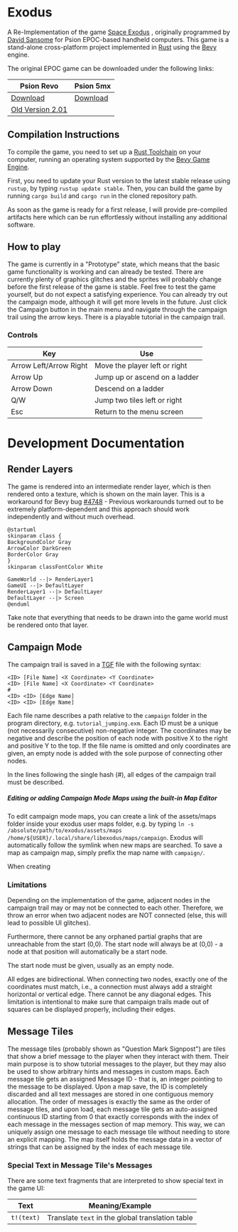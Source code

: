 # Exodus

A Re-Implementation of the
game [Space Exodus](https://web.archive.org/web/20010609173820/http://www.davidsansome.co.uk/pages/psion/exodus/index.htm)
, originally programmed by [David Sansome](http://www.davidsansome.com/) for Psion EPOC-based handheld computers.
This game is a stand-alone cross-platform project implemented in [Rust](https://www.rust-lang.org/) using
the [Bevy](https://bevyengine.org/) engine.

The original EPOC game can be downloaded under the following links:

| Psion Revo                                                                     | Psion 5mx                                                         |
|--------------------------------------------------------------------------------|-------------------------------------------------------------------|
| [Download](https://archive.org/details/tucows_55899_Space_Exodus_Revo_version) | [Download](https://archive.org/details/tucows_45515_Space_Exodus) |
| [Old Version 2.01](http://www.psion-user-club.at/d_game3.html)                 |                                                                   |

## Compilation Instructions

To compile the game, you need to set up a [Rust Toolchain](https://www.rust-lang.org/learn/get-started) on your
computer, running an operating system supported by
the [Bevy Game Engine](https://bevy-cheatbook.github.io/platforms.html).

First, you need to update your Rust version to the latest stable release using `rustup`, by
typing `rustup update stable`.
Then, you can build the game by running `cargo build` and `cargo run` in the cloned repository path.

As soon as the game is ready for a first release, I will provide pre-compiled artifacts here which can be run
effortlessly without installing any additional software.

## How to play

The game is currently in a "Prototype" state, which means that the basic game functionality is working and can already
be tested.
There are currently plenty of graphics glitches and the sprites will probably change before the first release of the
game is stable.
Feel free to test the game yourself, but do not expect a satisfying experience.
You can already try out the campaign mode, although it will get more levels in the future.
Just click the Campaign button in the main menu and navigate through the campaign trail using the arrow keys.
There is a playable tutorial in the campaign trail.

### Controls

| Key                    | Use                           |
|------------------------|-------------------------------|
| Arrow Left/Arrow Right | Move the player left or right |
| Arrow Up               | Jump up or ascend on a ladder |
| Arrow Down             | Descend on a ladder           |
| Q/W                    | Jump two tiles left or right  |
| Esc                    | Return to the menu screen     |

# Development Documentation

## Render Layers

The game is rendered into an intermediate render layer, which is then rendered onto a texture, which is shown on the
main layer.
This is a workaround for Bevy bug [#4748](https://github.com/bevyengine/bevy/issues/4748) - Previous workarounds turned
out to be extremely platform-dependent and this approach should work independently and without much overhead.

```plantuml 
@startuml
skinparam class {
BackgroundColor Gray
ArrowColor DarkGreen
BorderColor Gray
}
skinparam classFontColor White

GameWorld --|> RenderLayer1
GameUI --|> DefaultLayer
RenderLayer1 --|> DefaultLayer
DefaultLayer --|> Screen
@enduml
```

Take note that everything that needs to be drawn into the game world must be rendered onto that layer.

## Campaign Mode

The campaign trail is saved in a [TGF](https://en.wikipedia.org/wiki/Trivial_Graph_Format) file with the following
syntax:

```text
<ID> [File Name] <X Coordinate> <Y Coordinate>
<ID> [File Name] <X Coordinate> <Y Coordinate>
#
<ID> <ID> [Edge Name]
<ID> <ID> [Edge Name]
```

Each file name describes a path relative to the `campaign` folder in the program directory, e.g. `tutorial_jumping.exm`.
Each ID must be a unique (not necessarily consecutive) non-negative integer.
The coordinates may be negative and describe the position of each node with positive X to the right and positive Y to
the top.
If the file name is omitted and only coordinates are given, an empty node is added with the sole purpose of connecting
other nodes.

In the lines following the single hash (#), all edges of the campaign trail must be described.

##### Editing or adding Campaign Mode Maps using the built-in Map Editor

To edit campaign mode maps, you can create a link of the assets/maps folder inside your exodus user maps folder,
e.g. by typing `ln -s /absolute/path/to/exodus/assets/maps /home/${USER}/.local/share/libexodus/maps/campaign`.
Exodus will automatically follow the symlink when new maps are searched.
To save a map as campaign map, simply prefix the map name with `campaign/`.

When creating

### Limitations

Depending on the implementation of the game, adjacent nodes in the campaign trail may or may not be connected to each
other.
Therefore, we throw an error when two adjacent nodes are NOT connected (else, this will lead to possible UI glitches).

Furthermore, there cannot be any orphaned partial graphs that are unreachable from the start (0,0).
The start node will always be at (0,0) - a node at that position will automatically be a start node.

The start node must be given, usually as an empty node.

All edges are bidirectional.
When connecting two nodes, exactly one of the coordinates must match, i.e., a connection must always add a straight
horizontal or vertical edge.
There cannot be any diagonal edges.
This limitation is intentional to make sure that campaign trails made out of squares can be displayed properly,
including their edges.

## Message Tiles

The message tiles (probably shown as "Question Mark Signpost") are tiles that show a brief message to the player
when they interact with them.
Their main purpose is to show tutorial messages to the player, but they may also be used to show arbitrary hints
and messages in custom maps.
Each message tile gets an assigned Message ID - that is, an integer pointing to the message to be displayed.
Upon a map save, the ID is completely discarded and all text messages are stored in one contiguous memory allocation.
The order of messages is exactly the same as the order of message tiles, and upon load, each message tile gets
an auto-assigned continuous ID starting from 0 that exactly corresponds with the index of each message in the
messages section of map memory.
This way, we can uniquely assign one message to each message tile without needing to store an explicit mapping.
The map itself holds the message data in a vector of strings that can be assigned by the index of each message tile.

### Special Text in Message Tile's Messages

There are some text fragments that are interpreted to show special text in the game UI:

| Text       | Meaning/Example                                  |
|------------|--------------------------------------------------|
| `t!(text)` | Translate `text` in the global translation table |